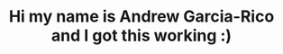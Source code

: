 <html><head>
	
</head>
<body>


<header>
<h1>Hi my name is Andrew Garcia-Rico and I got this working :)</h1>
</header>
